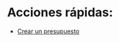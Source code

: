 # Acciones rápidas:

- [Crear un presupuesto](https://github.com/Tilation/wedfrgthyj/issues/new?assignees=&labels=presupuesto&template=bug.yaml&title=Presupuesto%3A+)
